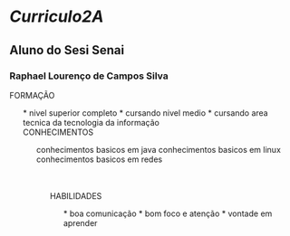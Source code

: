 # <i> Curriculo2A </i>
## Aluno do Sesi Senai
### <b> Raphael Lourenço de Campos Silva </b>


FORMAÇÃO
<ol>
* nivel superior completo
* cursando nivel medio 
* cursando area tecnica da tecnologia da informação


<br />
CONHECIMENTOS
<ol>
conhecimentos basicos em java
conhecimentos basicos em linux
conhecimentos basicos em redes
<ol>
<br />

<br />
HABILIDADES 
<ol>
* boa comunicação 
* bom foco e atenção 
* vontade em aprender 
<br />
